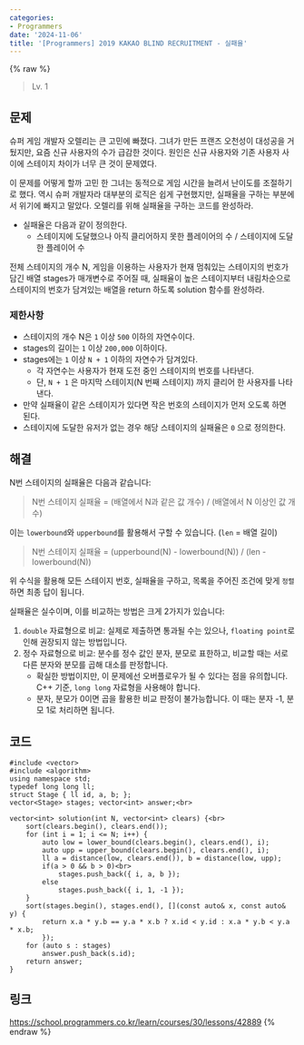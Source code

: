 ```yaml
---
categories:
- Programmers
date: '2024-11-06'
title: '[Programmers] 2019 KAKAO BLIND RECRUITMENT - 실패율'
---
```


{% raw %}
> Lv. 1<br>

## 문제
슈퍼 게임 개발자 오렐리는 큰 고민에 빠졌다. 그녀가 만든 프랜즈 오천성이 대성공을 거뒀지만, 요즘 신규 사용자의 수가 급감한 것이다. 원인은 신규 사용자와 기존 사용자 사이에 스테이지 차이가 너무 큰 것이 문제였다.

이 문제를 어떻게 할까 고민 한 그녀는 동적으로 게임 시간을 늘려서 난이도를 조절하기로 했다. 역시 슈퍼 개발자라 대부분의 로직은 쉽게 구현했지만, 실패율을 구하는 부분에서 위기에 빠지고 말았다. 오렐리를 위해 실패율을 구하는 코드를 완성하라.

-   실패율은 다음과 같이 정의한다.
    -   스테이지에 도달했으나 아직 클리어하지 못한 플레이어의 수 / 스테이지에 도달한 플레이어 수

전체 스테이지의 개수 N, 게임을 이용하는 사용자가 현재 멈춰있는 스테이지의 번호가 담긴 배열 stages가 매개변수로 주어질 때, 실패율이 높은 스테이지부터 내림차순으로 스테이지의 번호가 담겨있는 배열을 return 하도록 solution 함수를 완성하라.

### 제한사항
-   스테이지의 개수 N은  `1`  이상  `500`  이하의 자연수이다.
-   stages의 길이는  `1`  이상  `200,000`  이하이다.
-   stages에는  `1`  이상  `N + 1`  이하의 자연수가 담겨있다.
    -   각 자연수는 사용자가 현재 도전 중인 스테이지의 번호를 나타낸다.
    -   단,  `N + 1`  은 마지막 스테이지(N 번째 스테이지) 까지 클리어 한 사용자를 나타낸다.
-   만약 실패율이 같은 스테이지가 있다면 작은 번호의 스테이지가 먼저 오도록 하면 된다.
-   스테이지에 도달한 유저가 없는 경우 해당 스테이지의 실패율은  `0`  으로 정의한다.

## 해결
N번 스테이지의 실패율은 다음과 같습니다:
> N번 스테이지 실패율 = (배열에서 N과 같은 값 개수) / (배열에서 N 이상인 값 개수)<br>

이는 `lowerbound`와 `upperbound`를 활용해서 구할 수 있습니다. (`len` = 배열 길이)
> N번 스테이지 실패율 = (upperbound(N) - lowerbound(N)) / (len - lowerbound(N))<br>

위 수식을 활용해 모든 스테이지 번호, 실패율을 구하고, 목록을 주어진 조건에 맞게 `정렬`하면 최종 답이 됩니다.

실패율은 실수이며, 이를 비교하는 방법은 크게 2가지가 있습니다:
1. `double` 자료형으로 비교: 실제로 제출하면 통과될 수는 있으나, `floating point`로 인해 권장되지 않는 방법입니다.
2. 정수 자료형으로 비교: 분수를 정수 값인 분자, 분모로 표한하고, 비교할 때는 서로 다른 분자와 분모를 곱해 대소를 판정합니다.
	- 확실한 방법이지만, 이 문제에선 오버플로우가 될 수 있다는 점을 유의합니다. C++ 기준, `long long` 자료형을 사용해야 합니다.
	- 분자, 분모가 0이면 곱을 활용한 비교 판정이 불가능합니다. 이 때는 분자 -1, 분모 1로 처리하면 됩니다.

## 코드
```
#include <vector>
#include <algorithm>
using namespace std;
typedef long long ll;
struct Stage { ll id, a, b; };
vector<Stage> stages; vector<int> answer;<br>

vector<int> solution(int N, vector<int> clears) {<br>
    sort(clears.begin(), clears.end());
    for (int i = 1; i <= N; i++) {
        auto low = lower_bound(clears.begin(), clears.end(), i);
        auto upp = upper_bound(clears.begin(), clears.end(), i);
        ll a = distance(low, clears.end()), b = distance(low, upp);
        if(a > 0 && b > 0)<br>
            stages.push_back({ i, a, b });
        else
            stages.push_back({ i, 1, -1 });
    }
    sort(stages.begin(), stages.end(), [](const auto& x, const auto& y) {
        return x.a * y.b == y.a * x.b ? x.id < y.id : x.a * y.b < y.a * x.b;
        });
    for (auto s : stages)
        answer.push_back(s.id);
    return answer;
}
```

## 링크
https://school.programmers.co.kr/learn/courses/30/lessons/42889
{% endraw %}